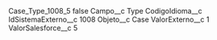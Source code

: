 <?xml version="1.0" encoding="UTF-8"?>
<CustomMetadata xmlns="http://soap.sforce.com/2006/04/metadata" xmlns:xsi="http://www.w3.org/2001/XMLSchema-instance" xmlns:xsd="http://www.w3.org/2001/XMLSchema">
    <label>Case_Type_1008_5</label>
    <protected>false</protected>
    <values>
        <field>Campo__c</field>
        <value xsi:type="xsd:string">Type</value>
    </values>
    <values>
        <field>CodigoIdioma__c</field>
        <value xsi:nil="true"/>
    </values>
    <values>
        <field>IdSistemaExterno__c</field>
        <value xsi:type="xsd:string">1008</value>
    </values>
    <values>
        <field>Objeto__c</field>
        <value xsi:type="xsd:string">Case</value>
    </values>
    <values>
        <field>ValorExterno__c</field>
        <value xsi:type="xsd:string">1</value>
    </values>
    <values>
        <field>ValorSalesforce__c</field>
        <value xsi:type="xsd:string">5</value>
    </values>
</CustomMetadata>
